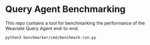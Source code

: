 # Query Agent Benchmarking

This repo contains a tool for benchmarking the performance of the Weaviate Query Agent end-to-end.

```bash
python3 benchmarker/cmd/benchmark-run.py
```